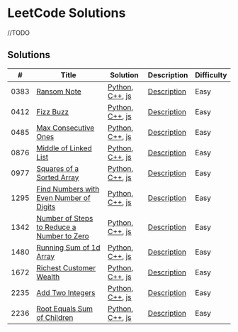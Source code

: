 # LeetCode Solutions

//TODO

## Solutions

| # | Title | Solution | Description | Difficulty |
|---| ----- | -------- | ----------- | ---------- |
|0383|[Ransom Note](https://github.com/PedroEduardoGarcia/leetcode/tree/main/src/0383-Ransom-Note) | [Python](https://github.com/PedroEduardoGarcia/leetcode/tree/main/src/0383-Ransom-Note/ransom_note.py), [C++](https://github.com/PedroEduardoGarcia/leetcode/tree/main/src/0383-Ransom-Note/ransom_note.cpp), [js](https://github.com/PedroEduardoGarcia/leetcode/tree/main/src/0383-Ransom-Note/ransom_note.js) |[Description](https://github.com/PedroEduardoGarcia/leetcode/tree/main/src/0383-Ransom-Note/ransom_note.md)  |Easy |
|0412|[Fizz Buzz](https://github.com/PedroEduardoGarcia/leetcode/tree/main/src/0412-Fizz-Buzz) | [Python](https://github.com/PedroEduardoGarcia/leetcode/blob/main/src/0412-Fizz-Buzz/fizz_buzz.py), [C++](https://github.com/PedroEduardoGarcia/leetcode/blob/main/src/0412-Fizz-Buzz/fizz_buzz.cpp), [js](https://github.com/PedroEduardoGarcia/leetcode/blob/main/src/0412-Fizz-Buzz/fizz_buzz.js) |[Description](https://github.com/PedroEduardoGarcia/leetcode/blob/main/src/0412-Fizz-Buzz/fizz_buzz.md)  |Easy |
|0485|[Max Consecutive Ones](https://github.com/PedroEduardoGarcia/leetcode/tree/main/src/0485-Max-Consecutive-Ones) | [Python](https://github.com/PedroEduardoGarcia/leetcode/tree/main/src/0485-Max-Consecutive-Ones/max_consecutive_ones.py), [C++](https://github.com/PedroEduardoGarcia/leetcode/tree/main/src/0485-Max-Consecutive-Ones/max_consecutive_ones.cpp), [js](https://github.com/PedroEduardoGarcia/leetcode/tree/main/src/0485-Max-Consecutive-Ones/max_consecutive_ones.js) |[Description](https://github.com/PedroEduardoGarcia/leetcode/tree/main/src/0485-Max-Consecutive-Ones/max_consecutive_ones.md)  |Easy |
|0876|[Middle of Linked List](https://github.com/PedroEduardoGarcia/leetcode/tree/main/src/0876-Middle-of-Linked-List) | [Python](https://github.com/PedroEduardoGarcia/leetcode/tree/main/src/0876-Middle-of-Linked-List/middle_of_linked_list.py), [C++](https://github.com/PedroEduardoGarcia/leetcode/tree/main/src/0876-Middle-of-Linked-List/middle_of_linked_list.cpp), [js](https://github.com/PedroEduardoGarcia/leetcode/tree/main/src/0876-Middle-of-Linked-List/middle_of_linked_list.js) |[Description](https://github.com/PedroEduardoGarcia/leetcode/tree/main/src/0876-Middle-of-Linked-List/middle_of_linked_list.md)  |Easy |
|0977|[Squares of a Sorted Array](https://github.com/PedroEduardoGarcia/leetcode/tree/main/src/0977-Square-of-Sorted-Array) | [Python](https://github.com/PedroEduardoGarcia/leetcode/tree/main/src/0977-Square-of-Sorted-Array/squares_of_sorted_array.py), [C++](https://github.com/PedroEduardoGarcia/leetcode/tree/main/src/0977-Square-of-Sorted-Array/squares_of_sorted_array.cpp), [js](https://github.com/PedroEduardoGarcia/leetcode/tree/main/src/0977-Square-of-Sorted-Array/squares_of_sorted_array.js) |[Description](https://github.com/PedroEduardoGarcia/leetcode/blob/main/src/0977-Square-of-Sorted-Array/squares_of_sorted_array.md)  |Easy |
|1295|[Find Numbers with Even Number of Digits](https://github.com/PedroEduardoGarcia/leetcode/tree/main/src/1295-Find-Numbers-with-Even-Number-of-Digits) | [Python](https://github.com/PedroEduardoGarcia/leetcode/tree/main/src/1295-Find-Numbers-with-Even-Number-of-Digits/find_numbers_with_even_number_digits.py), [C++](https://github.com/PedroEduardoGarcia/leetcode/tree/main/src/1295-Find-Numbers-with-Even-Number-of-Digits/find_numbers_with_even_number_digits.cpp), [js](https://github.com/PedroEduardoGarcia/leetcode/tree/main/src/1295-Find-Numbers-with-Even-Number-of-Digits/find_numbers_with_even_number_digits.js) |[Description](https://github.com/PedroEduardoGarcia/leetcode/blob/main/src/1295-Find-Numbers-with-Even-Number-of-Digits/find_numbers_with_even_number_digits.md)  |Easy |
|1342|[Number of Steps to Reduce a Number to Zero](https://github.com/PedroEduardoGarcia/leetcode/tree/main/src/1342-Number-of-Steps-to-Reduce-Number-to-Zero) | [Python](https://github.com/PedroEduardoGarcia/leetcode/tree/main/src/1342-Number-of-Steps-to-Reduce-Number-to-Zero/number_of_steps_to_reduce_number_to_zero.py), [C++](https://github.com/PedroEduardoGarcia/leetcode/tree/main/src/1342-Number-of-Steps-to-Reduce-Number-to-Zero/number_of_steps_to_reduce_number_to_zero.cpp), [js](https://github.com/PedroEduardoGarcia/leetcode/tree/main/src/1342-Number-of-Steps-to-Reduce-Number-to-Zero/number_of_steps_to_reduce_number_to_zero.js) |[Description](https://github.com/PedroEduardoGarcia/leetcode/tree/main/src/1342-Number-of-Steps-to-Reduce-Number-to-Zero/number_of_steps_to_reduce_number_to_zero.md)  |Easy |
|1480|[Running Sum of 1d Array](https://github.com/PedroEduardoGarcia/leetcode/blob/main/src/1480-Running-Sum-of-1d-Array) | [Python](https://github.com/PedroEduardoGarcia/leetcode/blob/main/src/1480-Running-Sum-of-1d-Array/running_sum_of_1d_array.py), [C++](https://github.com/PedroEduardoGarcia/leetcode/blob/main/src/1480-Running-Sum-of-1d-Array/running_sum_of_1d_array.cpp), [js](https://github.com/PedroEduardoGarcia/leetcode/blob/main/src/1480-Running-Sum-of-1d-Array/running_sum_of_1d_array.js) |[Description](https://github.com/PedroEduardoGarcia/leetcode/blob/main/src/1480-Running-Sum-of-1d-Array/running_sum_of_1d_array.md)  |Easy |
|1672|[Richest Customer Wealth](https://github.com/PedroEduardoGarcia/leetcode/tree/main/src/1672-Richest-Customer-Wealth) | [Python](https://github.com/PedroEduardoGarcia/leetcode/blob/main/src/1672-Richest-Customer-Wealth/richest_customer_wealth.py), [C++](https://github.com/PedroEduardoGarcia/leetcode/blob/main/src/1672-Richest-Customer-Wealth/richest_customer_wealth.cpp), [js](https://github.com/PedroEduardoGarcia/leetcode/blob/main/src/1672-Richest-Customer-Wealth/richest_customer_wealth.js) |[Description](https://github.com/PedroEduardoGarcia/leetcode/blob/main/src/1672-Richest-Customer-Wealth/richest_customer_wealth.md)  |Easy |
|2235|[Add Two Integers](https://github.com/PedroEduardoGarcia/leetcode/tree/main/src/2235-Add-Two-Integers) | [Python](https://github.com/PedroEduardoGarcia/leetcode/blob/main/src/2235-Add-Two-Integers/add_two_integers.py), [C++](https://github.com/PedroEduardoGarcia/leetcode/blob/main/src/2235-Add-Two-Integers/add_two_integers.cpp), [js](https://github.com/PedroEduardoGarcia/leetcode/blob/main/src/2235-Add-Two-Integers/add_two_integers.js) |[Description](https://github.com/PedroEduardoGarcia/leetcode/blob/main/src/2235-Add-Two-Integers/add_two_integers.md) |Easy |
|2236|[Root Equals Sum of Children](https://github.com/PedroEduardoGarcia/leetcode/tree/main/src/2236-Root-Equals-Sum-of-Children) | [Python](https://github.com/PedroEduardoGarcia/leetcode/blob/main/src/2236-Root-Equals-Sum-of-Children/root_equals_sum_children.py), [C++](https://github.com/PedroEduardoGarcia/leetcode/blob/main/src/2236-Root-Equals-Sum-of-Children/root_equals_sum_children.cpp), [js](https://github.com/PedroEduardoGarcia/leetcode/blob/main/src/2236-Root-Equals-Sum-of-Children/root_equals_sum_children.js) |[Description](https://github.com/PedroEduardoGarcia/leetcode/blob/main/src/2236-Root-Equals-Sum-of-Children/root_equals_sum_children.md)  |Easy |
